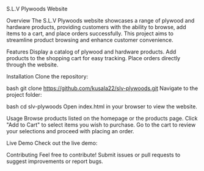 S.L.V Plywoods Website

Overview
The S.L.V Plywoods website showcases a range of plywood and hardware products, providing customers with the ability to browse, add items to a cart, and place orders successfully. This project aims to streamline product browsing and enhance customer convenience.

Features
Display a catalog of plywood and hardware products.
Add products to the shopping cart for easy tracking.
Place orders directly through the website.

Installation
Clone the repository:

bash
git clone https://github.com/kusala22/slv-plywoods.git
Navigate to the project folder:

bash
cd slv-plywoods
Open index.html in your browser to view the website.

Usage
Browse products listed on the homepage or the products page.
Click "Add to Cart" to select items you wish to purchase.
Go to the cart to review your selections and proceed with placing an order.

Live Demo
Check out the live demo: 

Contributing
Feel free to contribute! Submit issues or pull requests to suggest improvements or report bugs.
